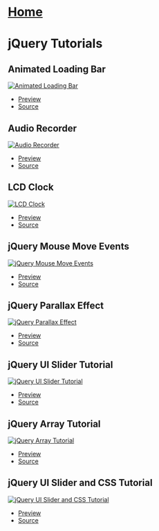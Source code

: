 # [Home](https://stephino.github.io)

# jQuery Tutorials

## Animated Loading Bar

[![Animated Loading Bar](https://img.youtube.com/vi/_679Fjq9yYg/0.jpg)](https://youtu.be/_679Fjq9yYg)

   * [Preview](https://stephino.github.io/tutorials/679Fjq9yYg)
   * [Source](https://github.com/Stephino/stephino.github.io/tree/master/tutorials/679Fjq9yYg)

## Audio Recorder

[![Audio Recorder](https://img.youtube.com/vi/B3wWIsNHPk4/0.jpg)](https://youtu.be/B3wWIsNHPk4)

   * [Preview](https://stephino.github.io/tutorials/B3wWIsNHPk4)
   * [Source](https://github.com/Stephino/stephino.github.io/tree/master/tutorials/B3wWIsNHPk4)

## LCD Clock

[![LCD Clock](https://img.youtube.com/vi/aM0R0Foqd1c/0.jpg)](https://youtu.be/aM0R0Foqd1c)

   * [Preview](https://stephino.github.io/tutorials/aM0R0Foqd1c)
   * [Source](https://github.com/Stephino/stephino.github.io/tree/master/tutorials/aM0R0Foqd1c)

## jQuery Mouse Move Events

[![jQuery Mouse Move Events](https://img.youtube.com/vi/EH0sa5CfubY/0.jpg)](https://youtu.be/EH0sa5CfubY)

   * [Preview](https://stephino.github.io/tutorials/EH0sa5CfubY)
   * [Source](https://github.com/Stephino/stephino.github.io/tree/master/tutorials/EH0sa5CfubY)

## jQuery Parallax Effect

[![jQuery Parallax Effect](https://img.youtube.com/vi/51kG1Midf4s/0.jpg)](https://youtu.be/51kG1Midf4s)

   * [Preview](https://stephino.github.io/tutorials/51kG1Midf4s)
   * [Source](https://github.com/Stephino/stephino.github.io/tree/master/tutorials/51kG1Midf4s)

## jQuery UI Slider Tutorial

[![jQuery UI Slider Tutorial](https://img.youtube.com/vi/WalvXCctgBs/0.jpg)](https://youtu.be/WalvXCctgBs)

   * [Preview](https://stephino.github.io/tutorials/WalvXCctgBs)
   * [Source](https://github.com/Stephino/stephino.github.io/tree/master/tutorials/WalvXCctgBs)

## jQuery Array Tutorial

[![jQuery Array Tutorial](https://img.youtube.com/vi/7wpQiJGPwm4/0.jpg)](https://youtu.be/7wpQiJGPwm4)

   * [Preview](https://stephino.github.io/tutorials/7wpQiJGPwm4)
   * [Source](https://github.com/Stephino/stephino.github.io/tree/master/tutorials/7wpQiJGPwm4)

## jQuery UI Slider and CSS Tutorial

[![jQuery UI Slider and CSS Tutorial](https://img.youtube.com/vi/2VzBU9fq7eE/0.jpg)](https://youtu.be/2VzBU9fq7eE)

   * [Preview](https://stephino.github.io/tutorials/2VzBU9fq7eE)
   * [Source](https://github.com/Stephino/stephino.github.io/tree/master/tutorials/2VzBU9fq7eE)